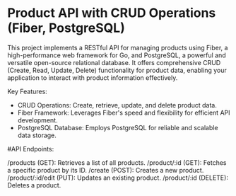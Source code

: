 # Product API with CRUD Operations (Fiber, PostgreSQL)

This project implements a RESTful API for managing products using Fiber, a high-performance web framework for Go, and PostgreSQL, a powerful and versatile open-source relational database. It offers comprehensive CRUD (Create, Read, Update, Delete) functionality for product data, enabling your application to interact with product information effectively.

Key Features:

- CRUD Operations: Create, retrieve, update, and delete product data.
- Fiber Framework: Leverages Fiber's speed and flexibility for efficient API development.
- PostgreSQL Database: Employs PostgreSQL for reliable and scalable data storage.

#API Endpoints:

/products (GET): Retrieves a list of all products.
/product/:id (GET): Fetches a specific product by its ID.
/create (POST): Creates a new product.
/product/:id/edit (PUT): Updates an existing product.
/product/:id (DELETE): Deletes a product.
